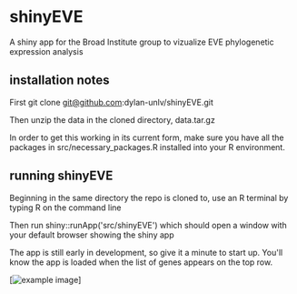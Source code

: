 # shinyEVE
A shiny app for the Broad Institute group to vizualize EVE phylogenetic expression analysis


## installation notes
First git clone git@github.com:dylan-unlv/shinyEVE.git

Then unzip the data in the cloned directory, data.tar.gz

In order to get this working in its current form, make sure you have all the packages in src/necessary_packages.R installed into your R environment.

## running shinyEVE
Beginning in the same directory the repo is cloned to, use an R terminal by typing R on the command line

Then run shiny::runApp('src/shinyEVE') which should open a window with your default browser showing the shiny app

The app is still early in development, so give it a minute to start up. You'll know the app is loaded when the list of genes appears on the top row.

[![example image](images/test_image.png')]
